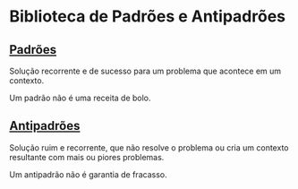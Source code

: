 # Biblioteca de Padrões e Antipadrões

## [Padrões](padroes/)

Solução recorrente e de sucesso para um problema que acontece em um contexto.

Um padrão não é uma receita de bolo.

## [Antipadrões](antipadroes/)

Solução ruim e recorrente, que não resolve o problema ou cria um contexto resultante com mais ou piores problemas.

Um antipadrão não é garantia de fracasso.

